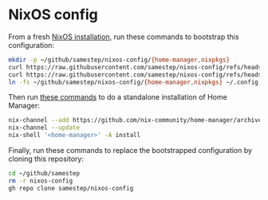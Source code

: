 # NixOS config

From a fresh [NixOS installation](https://nixos.org/download/), run these commands to bootstrap this configuration:

```sh
mkdir -p ~/github/samestep/nixos-config/{home-manager,nixpkgs}
curl https://raw.githubusercontent.com/samestep/nixos-config/refs/heads/main/home-manager/home.nix -o ~/github/samestep/nixos-config/home-manager/home.nix
curl https://raw.githubusercontent.com/samestep/nixos-config/refs/heads/main/nixpkgs/config.nix -o ~/github/samestep/nixos-config/nixpkgs/config.nix
ln -fs ~/github/samestep/nixos-config/{home-manager,nixpkgs} ~/.config
```

Then run [these commands](https://nix-community.github.io/home-manager/index.xhtml#sec-install-standalone) to do a standalone installation of Home Manager:

```sh
nix-channel --add https://github.com/nix-community/home-manager/archive/release-24.11.tar.gz home-manager
nix-channel --update
nix-shell '<home-manager>' -A install
```

Finally, run these commands to replace the bootstrapped configuration by cloning this repository:

```sh
cd ~/github/samestep
rm -r nixos-config
gh repo clone samestep/nixos-config
```
